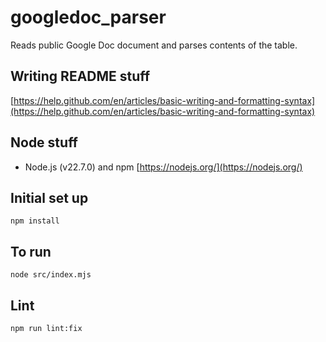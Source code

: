 # googledoc_parser
Reads public Google Doc document and parses contents of the table.

## Writing README stuff
[https://help.github.com/en/articles/basic-writing-and-formatting-syntax](https://help.github.com/en/articles/basic-writing-and-formatting-syntax)

## Node stuff
- Node.js (v22.7.0) and npm [https://nodejs.org/](https://nodejs.org/)

## Initial set up
```
npm install
```

## To run
```
node src/index.mjs
```

## Lint
```
npm run lint:fix
```
